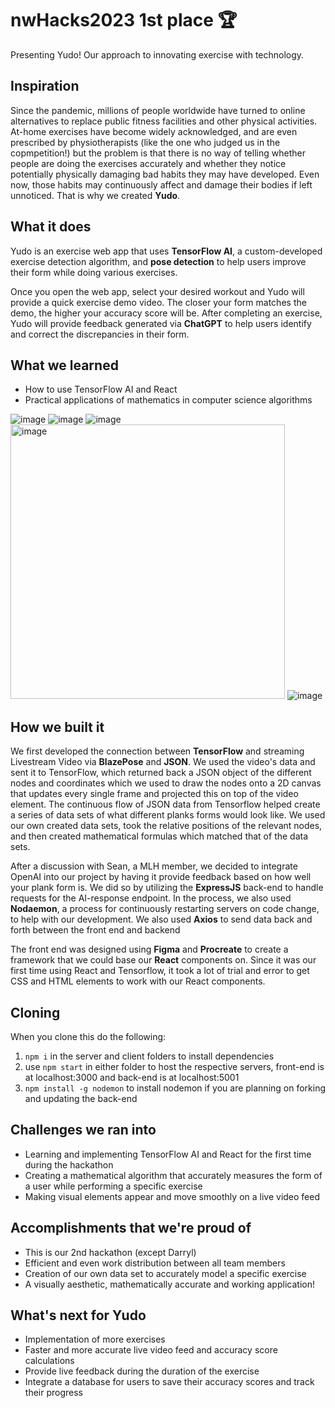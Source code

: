 # nwHacks2023 **1st place** 🏆

Presenting Yudo! Our approach to innovating exercise with technology.

## Inspiration
Since the pandemic, millions of people worldwide have turned to online alternatives to replace public fitness facilities and other physical activities. At-home exercises have become widely acknowledged, and are even prescribed by physiotherapists (like the one who judged us in the copmpetition!) but the problem is that there is no way of telling whether people are doing the exercises accurately and whether they notice potentially physically damaging bad habits they may have developed. Even now, those habits may continuously affect and damage their bodies if left unnoticed. That is why we created **Yudo**.

## What it does
Yudo is an exercise web app that uses **TensorFlow AI**, a custom-developed exercise detection algorithm, and **pose detection** to help users improve their form while doing various exercises. 

Once you open the web app, select your desired workout and Yudo will provide a quick exercise demo video. The closer your form matches the demo, the higher your accuracy score will be. After completing an exercise, Yudo will provide feedback generated via **ChatGPT** to help users identify and correct the discrepancies in their form.

## What we learned
- How to use TensorFlow AI and React
- Practical applications of mathematics in computer science algorithms

![image](https://user-images.githubusercontent.com/5387769/213974740-06054471-6993-4925-9dff-53178f03084b.png)
![image](https://user-images.githubusercontent.com/5387769/213974808-488857bd-acc3-4c24-85e6-4df582a77710.png)
![image](https://user-images.githubusercontent.com/5387769/213974874-08b26c7b-458c-45ad-8f69-e535ea032245.png)
<img width="439" alt="image" src="https://user-images.githubusercontent.com/5387769/213975268-86f0b5f0-3f95-45e5-bbb9-984bcffd9c3f.png">
![image](https://user-images.githubusercontent.com/5387769/213975363-fd40141a-60c8-4aec-bc3d-a99c39cce6bf.png)

## How we built it
We first developed the connection between **TensorFlow** and streaming Livestream Video via **BlazePose** and **JSON**. We used the video's data and sent it to TensorFlow, which returned back a JSON object of the different nodes and coordinates which we used to draw the nodes onto a 2D canvas that updates every single frame and projected this on top of the video element. The continuous flow of JSON data from Tensorflow helped create a series of data sets of what different planks forms would look like. We used our own created data sets, took the relative positions of the relevant nodes, and then created mathematical formulas which matched that of the data sets.

After a discussion with Sean, a MLH member, we decided to integrate OpenAI into our project by having it provide feedback based on how well your plank form is. We did so by utilizing the **ExpressJS** back-end to handle requests for the AI-response endpoint. In the process, we also used **Nodaemon**, a process for continuously restarting servers on code change, to help with our development. We also used **Axios** to send data back and forth between the front end and backend

The front end was designed using **Figma** and **Procreate** to create a framework that we could base our **React** components on. Since it was our first time using React and Tensorflow, it took a lot of trial and error to get CSS and HTML elements to work with our React components.

## Cloning

When you clone this do the following:
1. ```npm i``` in the server and client folders to install dependencies
2. use ```npm start``` in either folder to host the respective servers, front-end is at localhost:3000 and back-end is at localhost:5001
3. ```npm install -g nodemon``` to install nodemon if you are planning on forking and updating the back-end


## Challenges we ran into
- Learning and implementing TensorFlow AI and React for the first time during the hackathon
- Creating a mathematical algorithm that accurately measures the form of a user while performing a specific exercise
- Making visual elements appear and move smoothly on a live video feed

## Accomplishments that we're proud of
- This is our 2nd hackathon (except Darryl)
- Efficient and even work distribution between all team members
- Creation of our own data set to accurately model a specific exercise
- A visually aesthetic, mathematically accurate and working application!

## What's next for Yudo
- Implementation of more exercises
- Faster and more accurate live video feed and accuracy score calculations
- Provide live feedback during the duration of the exercise
- Integrate a database for users to save their accuracy scores and track their progress
